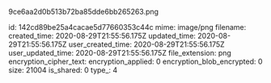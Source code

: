 9ce6aa2d0b513b72ba85dde6bb265263.png

id: 142cd89be25a4cacae5d77660353c44c
mime: image/png
filename: 
created_time: 2020-08-29T21:55:56.175Z
updated_time: 2020-08-29T21:55:56.175Z
user_created_time: 2020-08-29T21:55:56.175Z
user_updated_time: 2020-08-29T21:55:56.175Z
file_extension: png
encryption_cipher_text: 
encryption_applied: 0
encryption_blob_encrypted: 0
size: 21004
is_shared: 0
type_: 4